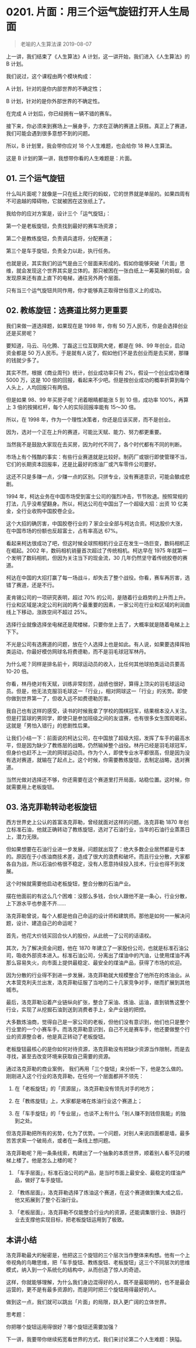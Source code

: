 # 0201. 片面：用三个运气旋钮打开人生局面
> 老喻的人生算法课
2019-08-07

上一讲，我们结束了《人生算法》A 计划，这一讲开始，我们进入《人生算法》的 B 计划。

我们说过，这个课程由两个模块构成：

A 计划，针对的是你内部世界的不确定性；

B 计划，针对的是你外部世界的不确定性。

在完成 A 计划后，你已经拥有一辆不错的赛车。

接下来，你必须来到赛场上一展身手，力求在正确的赛道上获胜。真正上了赛道，我们可能会遇到很多意想不到的问题。

所以，B 计划里，我会带你应对 18 个人生难题，也会给你 18 种人生算法。

这是 B 计划的第一讲，我想带你看的人生难题是：片面。

## 01. 三个运气旋钮

什么叫片面呢？就像是一只在纸上爬行的蚂蚁，它的世界就是单层的。如果四周有不可逾越的障碍物，它就被困在这张纸上了。

我给你的应对方案是，设计三个「运气旋钮」：

第一个是老板旋钮，负责找到最好的赛车场资源；

第二个是教练旋钮，负责调兵遣将，分配赛道；

第三个是车手旋钮，负责全力以赴，执行任务。

也就是说，其实我们的运气是由三个层面来形成的。假如你能够突破「片面」思维，就会发现这个世界其实是立体的。那只被困在一张白纸上一筹莫展的蚂蚁，会发现原来还有直上直下的电梯，通往另外两个层面。

只有当三个运气旋钮共同作用，你才能够真正取得世俗意义上的成功。

## 02. 教练旋钮：选赛道比努力更重要

我们来做一道选择题，如果现在是 1998 年，你有 50 万人民币，你是会选择创业还是买房呢？

要知道，马云、马化腾、丁磊这三位互联网大佬，都是在 98、99 年创业，启动资金都是 50 万人民币。于是就有人说了，假如他们不是去创业而是去买房，那赚的钱就少多了。

其实不然，根据《商业周刊》统计，创业成功率只有 2%，假设一个创业成功者赚 5000 万，这是 100 倍的回报，看起来不少吧。但是按创业成功的概率折算到每个人头上，人均回报只有两倍。

但是如果 98、99 年买房子呢？闭着眼睛都能涨 5 到 10 倍，成功率 100%，再算上 3 倍的按揭杠杆，每个人的实际回报率能有 15～30 倍。

所以，在 1998 年，作为一个理性决策者，你还是应该买房，而不是创业。

因为，选对一个正在上升的赛道，可能比天赋、能力、努力都更重要。

当然我不是鼓励大家现在去买房，因为时代不同了，各个时代都有不同的判断。

市场上有个残酷的事实：有些行业赛道就是比较好。制药厂或银行即使管理不当，它们的长期资本回报率，还是比最好的炼油厂或汽车零件公司要好。

这还不只是多赚一点，少赚一点的区别。只拼专业，没有赛道意识，可能会酿成悲剧。

1994 年，柯达业务在中国市场受到富士公司的强烈冲击，节节败退。按照常规的打法，几乎没希望翻身。所以，柯达公司在中国出了一个超级大招：出资 10 亿美金，全行业收购中国胶卷企业。

这个大招的确厉害，中国胶卷行业的 7 家企业全部与柯达合资。柯达股价大涨，在中国市场的份额也反超富士，占有率高达 67%。

看起来柯达很成功了吧，但这时候全球照相机行业正在发生一场巨变，数码相机正在崛起。2002 年，数码相机销量首次超过了传统相机。柯达早在 1975 年就第一个发明了数码相机，但因为关注当下的现金流，30 几年仍然坚守着传统胶卷的赛道。

柯达在中国的大招打赢了每一场战斗，却失去了整个战役。你看，赛车再厉害，选错了赛道，还是不行。

麦肯锡公司的一项研究表明，超过 70% 的公司，是随着行业趋势的上升而上升。行业和区域是决定公司利润的两个最重要的因素，一家公司在行业和区域的利润曲线上下移动，涨跌空间不超过 25%。

选择行业就像选择坐电梯还是爬楼梯，只要你坐上去了，大概率就是随着电梯上上下下。

不光是公司有选赛道的问题，放在个人选择上也是如此。有人说，如果要选择挥拍类运动，你最好模仿网球名将费德勒，而不是羽毛球冠军林丹。

为什么呢？同样是排名前十，网球运动员的收入，比任何其他球拍类运动员要高 10-20 倍。

你看，林丹绝对有天赋，训练非常刻苦，战绩也很好，算得上顶尖的羽毛球运动员。但是，他无法克服羽毛球这一「行业」，相对网球这一「行业」的劣势。即使你做到世界第一了，但收入远不如费德勒厉害。

我自己也有这样的感受，读书的时候我拿了学校的围棋冠军，结果根本没人关注。 但是打篮球的男同学，即使只是参加班级之间的友谊赛，也有很多女生围观喝彩。这就是「男怕入错行」的悲剧性后果。

让我们小结一下：前面说的柯达公司，在中国放了超级大招，发挥了车手的最高水平，但是因为缺少了教练层的战略，仍然输掉整个战役。林丹已经是羽毛球冠军，但身价也赶不上一流的网球运动员。作为个人，即使专业水平都很高，但是因为没有选对赛道，就输在了起点上。这个时候，你需要教练旋钮，去制定战略，选对赛道。

当然光做对选择还不够，你还需要在这个赛道里打开局面，站稳位置。这时候，你就需要用上老板旋钮。

## 03. 洛克菲勒转动老板旋钮

西方世界史上公认的首富洛克菲勒，曾经就面对这样的问题。洛克菲勒 1870 年创立标准石油，他就正确转动了教练旋钮，选对了石油行业，当年的石油行业蒸蒸日上，潜力无限。

但如果想要在石油行业进一步发展，问题就出现了：绝大多数企业居然都是亏本的。原因在于小炼油商技术差，造成了很大的浪费和破坏。而且行业分散，大家都各自为战，所以石油价格很不稳定，没有人愿意持续投入技术，行业也得不到发展。

这个时候就需要他启动老板旋钮，整合分散的石油产业。

摆在他面前的有这么几个困难：没那么多钱，合伙人跟他不是一条心，行业分散，上下游水平也参差不齐……

洛克菲勒曾说，每个人都是他自己命运的设计师和建筑师。那他是如何一一解决问题，设计、建造自己的命运呢？

首先，他花大价钱买回合伙人的股份，从此统一了公司的话语权。

其次，为了解决资金问题，他在 1870 年建立了一家股份公司，也就是标准石油公司，吸收外部资本进入。标准石油公司，分离出了煤油中的汽油，让使用煤油不再那么容易失火，向市面上提供最稳定、最安全的煤油产品，获得了市场的欢迎。

因为分散的行业得不到进一步发展，洛克菲勒就大规模整合了他所在的炼油业。从大本营克利夫兰出发，洛克菲勒征服了当地的二十几家竞争对手，继而扩展到其他城市。

最后，洛克菲勒沿着产业链纵向扩张，整合了采油、炼油、运油，直到销售这整个行业，实现了从挖掘石油到送到消费者手上，全产业链的把控。

大多数炼油商，觉得自己是一家公司的老板，但他们没有意识到，他们也只是整个行业里的一个小赛车手。而洛克菲勒意识到，自己不光是赛车手，他还要做整个行业的资源整合者，他是真正转动了老板旋钮。

老板旋钮最核心的是你如何对待资源，洛克菲勒没有把缺少资源当作限制，而是去寻找，甚至去改变环境来获取自己需要的资源。

通过洛克菲勒的商业案例， 我们再用「三个旋钮」来分析一下，他是怎么做的。刚刚进入这个行业的洛克菲勒，在任何一个层面都并不领先：

1. 在「老板旋钮」的「资源层」，洛克菲勒没有领先对手的地方；

2. 在「教练旋钮」上，大家都是堵在炼油行业这个赛道上；

3. 在「车手旋钮」的「专业层」，也谈不上有什么「别人赚不到钱但我能」的独到之处。

但洛克菲勒把所有的劣势，化为了优势。一个问题，对别人来说四面都是墙，最多苦苦求索一个破局点，或者在一条线上想问题。

洛克菲勒呢？用一条条线索，构建出了一个抽象的本质世界，顺着别人看不见的楼梯上楼了。他是怎么上楼的呢？

1. 「车手层面」，标准石油公司的产品，是当时市面上最安全、最稳定的煤油产品，做好了车手旋钮。

2. 「教练层面」，洛克菲勒选择了炼油这个赛道，在这个赛道做到集大成之后，他又拓展到了整个石油行业。

3. 「老板层面」，洛克菲勒不仅能整合行业内的资源，还能调集银行业、铁路行业去支撑他实现目标，把老板旋钮运用到了极致。

## 本讲小结

洛克菲勒最大的秘密是，他把这三个旋钮的三个层次当作整体来构想。他有一个上帝视角的鸟瞰思维，把「车手旋钮、教练旋钮、老板旋钮」这三个不同层次的思维模式，纳入到一个系统化的结构中，从而创造了惊人的奇迹。

这样，你就能够理解，为什么我们身边混得好的人，既不是最聪明的，也不是最会运营的，更不是有最多资源的，而是同时把三个旋钮用得最好的人。

做到这一点，我们就可以跳出「片面」的局限，跃入更广阔的立体世界。

思考题：

你把哪个旋钮运用得很好？哪个旋钮还需要加强？

下一讲，我要带你继续拓宽看世界的方式，我们来讨论第二个人生难题：狭隘。

